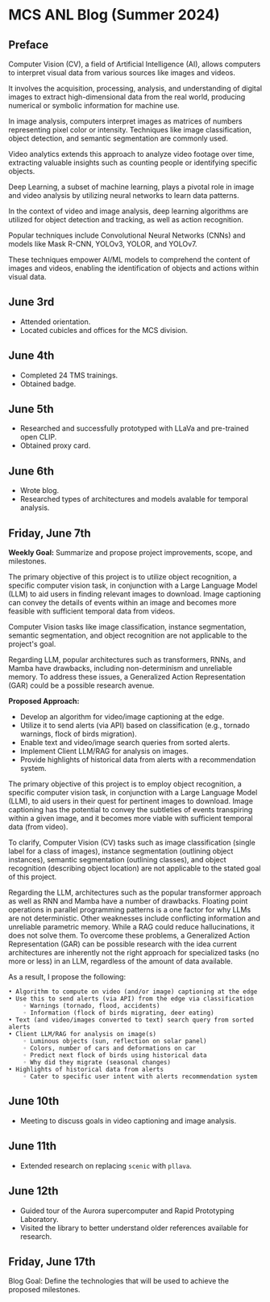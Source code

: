 # MCS ANL Blog (Summer 2024)

## Preface

Computer Vision (CV), a field of Artificial Intelligence (AI), allows computers to interpret visual data from various sources like images and videos.

It involves the acquisition, processing, analysis, and understanding of digital images to extract high-dimensional data from the real world, producing numerical or symbolic information for machine use.

In image analysis, computers interpret images as matrices of numbers representing pixel color or intensity. Techniques like image classification, object detection, and semantic segmentation are commonly used.

Video analytics extends this approach to analyze video footage over time, extracting valuable insights such as counting people or identifying specific objects.

Deep Learning, a subset of machine learning, plays a pivotal role in image and video analysis by utilizing neural networks to learn data patterns.

In the context of video and image analysis, deep learning algorithms are utilized for object detection and tracking, as well as action recognition.

Popular techniques include Convolutional Neural Networks (CNNs) and models like Mask R-CNN, YOLOv3, YOLOR, and YOLOv7.

These techniques empower AI/ML models to comprehend the content of images and videos, enabling the identification of objects and actions within visual data.

## June 3rd

- Attended orientation.
- Located cubicles and offices for the MCS division.

## June 4th

- Completed 24 TMS trainings.
- Obtained badge.

## June 5th

- Researched and successfully prototyped with LLaVa and pre-trained open CLIP.
- Obtained proxy card.

## June 6th

- Wrote blog.
- Researched types of architectures and models avalable for temporal analysis.

## Friday, June 7th

**Weekly Goal:** Summarize and propose project improvements, scope, and milestones.

The primary objective of this project is to utilize object recognition, a specific computer vision task, in conjunction with a Large Language Model (LLM) to aid users in finding relevant images to download. Image captioning can convey the details of events within an image and becomes more feasible with sufficient temporal data from videos.

Computer Vision tasks like image classification, instance segmentation, semantic segmentation, and object recognition are not applicable to the project's goal.

Regarding LLM, popular architectures such as transformers, RNNs, and Mamba have drawbacks, including non-determinism and unreliable memory. To address these issues, a Generalized Action Representation (GAR) could be a possible research avenue.

**Proposed Approach:**

- Develop an algorithm for video/image captioning at the edge.
- Utilize it to send alerts (via API) based on classification (e.g., tornado warnings, flock of birds migration).
- Enable text and video/image search queries from sorted alerts.
- Implement Client LLM/RAG for analysis on images.
- Provide highlights of historical data from alerts with a recommendation system.



The primary objective of this project is to employ object recognition, a specific computer vision task, in conjunction with a Large Language Model (LLM), to aid users in their quest for pertinent images to download. Image captioning has the potential to convey the subtleties of events transpiring within a given image, and it becomes more viable with sufficient temporal data (from video).

To clarify, Computer Vision (CV) tasks such as image classification (single label for a class of images), instance segmentation (outlining object instances), semantic segmentation (outlining classes), and object recognition (describing object location) are not applicable to the stated goal of this project.

Regarding the LLM, architectures such as the popular transformer approach as well as RNN and Mamba have a number of drawbacks. Floating point operations in parallel programming patterns is a one factor for why LLMs are not deterministic. Other weaknesses include conflicting information and unreliable parametric memory. While a RAG could reduce hallucinations, it does not solve them. To overcome these problems, a Generalized Action Representation (GAR) can be possible research with the idea current architectures are inherently not the right approach for specialized tasks (no more or less) in an LLM, regardless of the amount of data available.

As a result, I propose the following:

    • Algorithm to compute on video (and/or image) captioning at the edge
    • Use this to send alerts (via API) from the edge via classification
        ◦ Warnings (tornado, flood, accidents)
        ◦ Information (flock of birds migrating, deer eating)
    • Text (and video/images converted to text) search query from sorted alerts
    • Client LLM/RAG for analysis on image(s)
        ◦ Luminous objects (sun, reflection on solar panel)
        ◦ Colors, number of cars and deformations on car
        ◦ Predict next flock of birds using historical data
        ◦ Why did they migrate (seasonal changes)
    • Highlights of historical data from alerts
        ◦ Cater to specific user intent with alerts recommendation system











## June 10th

- Meeting to discuss goals in video captioning and image analysis.

## June 11th

- Extended research on replacing `scenic` with `pllava`.

## June 12th

- Guided tour of the Aurora supercomputer and Rapid Prototyping Laboratory.
- Visited the library to better understand older references available for research.

## Friday, June 17th

Blog Goal: Define the technologies that will be used to achieve the proposed milestones.
